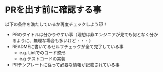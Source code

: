 # PRを出す前に確認する事

以下の条件を満たしているか再度チェックしよう🐱！

- PRのタイトルは分かりやすい事（理想は非エンジニアが見ても何となく分かるように、無理な場合も多いけど・・・）
- READMEに書いてるセルフチェックが全て完了している事
  - e.g. Lintでのコード整形
  - e.g テストコードの実装
- PRテンプレートに従って必要な情報が記載されている事
